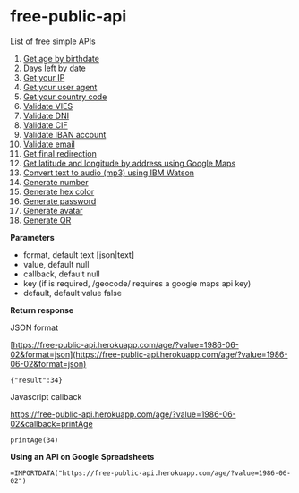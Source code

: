 # free-public-api
 
List of free simple APIs

1. [Get age by birthdate](https://free-public-api.herokuapp.com/age/?value=1986-06-02)
2. [Days left by date](https://free-public-api.herokuapp.com/days_left/?value=2020-12-31)
3. [Get your IP](https://free-public-api.herokuapp.com/ip/)
4. [Get your user agent](https://free-public-api.herokuapp.com/user_agent/)
5. [Get your country code](https://free-public-api.herokuapp.com/country/)
6. [Validate VIES](https://free-public-api.herokuapp.com/validate_vies/?value=LU20260743)
7. [Validate DNI](https://free-public-api.herokuapp.com/validate_dni/?value=65839957L)
8. [Validate CIF](https://free-public-api.herokuapp.com/validate_cif/?value=A62134341)
9. [Validate IBAN account](https://free-public-api.herokuapp.com/validate_iban/?value=ES6621000418401234567891)
10. [Validate email](https://free-public-api.herokuapp.com/validate_email/?value=account@domain.com)
11. [Get final redirection](https://free-public-api.herokuapp.com/final_redirect/?value=https://t.co/PAzsIQVNhg)
12. [Get latitude and longitude by address using Google Maps](https://free-public-api.herokuapp.com/geocode/?value=calle%20d%27ulla%2017%2C%20torroella%20de%20montgri&key=xxx)
13. [Convert text to audio (mp3) using IBM Watson](https://free-public-api.herokuapp.com/speech/?value=hola&voice=es-ES_EnriqueVoice)
14. [Generate number](https://free-public-api.herokuapp.com/generate_number/?value=50-100)
15. [Generate hex color](https://free-public-api.herokuapp.com/generate_color/)
16. [Generate password](https://free-public-api.herokuapp.com/generate_password/?length=8)
17. [Generate avatar](https://free-public-api.herokuapp.com/generate_avatar/)
18. [Generate QR](https://free-public-api.herokuapp.com/generate_qr/?value=https://github.com/&size=200)

**Parameters**

- format, default text [json|text]
- value, default null
- callback, default null
- key (if is required, /geocode/ requires a google maps api key)
- default, default value false

**Return response**

JSON format

[https://free-public-api.herokuapp.com/age/?value=1986-06-02&format=json](https://free-public-api.herokuapp.com/age/?value=1986-06-02&format=json)

```
{"result":34}
```

Javascript callback

https://free-public-api.herokuapp.com/age/?value=1986-06-02&callback=printAge

```
printAge(34)
```

**Using an API on Google Spreadsheets**
```
=IMPORTDATA("https://free-public-api.herokuapp.com/age/?value=1986-06-02")
```
